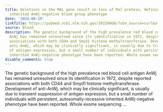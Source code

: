 ```yaml
---
title: Deletions in the MAL gene result in loss of Mal protein, defining the rare
  inherited AnWj-negative blood group phenotype
date: '2024-08-19'
linkTitle: https://pubmed.ncbi.nlm.nih.gov/39158068/?utm_source=curl&utm_medium=rss&utm_campaign=journals&utm_content=7603509&fc=None&ff=20240820182307&v=2.18.0.post9+e462414
source: Blood
description: The genetic background of the high prevalence red blood cell antigen
  AnWj has remained unresolved since its identification in 1972, despite reported
  associations with both CD44 and Smyd1 histone methyltransferase. Development of
  anti-AnWj, which may be clinically significant, is usually due to transient suppression
  of antigen expression, but a small number of individuals with persistent, autosomally-recessive
  inherited AnWj-negative phenotype have been reported. Whole exome sequencing ...
disable_comments: true
---
```

The genetic background of the high prevalence red blood cell antigen AnWj has remained unresolved since its identification in 1972, despite reported associations with both CD44 and Smyd1 histone methyltransferase. Development of anti-AnWj, which may be clinically significant, is usually due to transient suppression of antigen expression, but a small number of individuals with persistent, autosomally-recessive inherited AnWj-negative phenotype have been reported. Whole exome sequencing ...